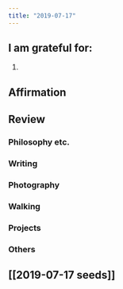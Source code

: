 ```yaml
---
title: "2019-07-17"
---
```

## I am grateful for:
1. 

## Affirmation

## Review
### Philosophy etc.

### Writing

### Photography

### Walking

### Projects

### Others

## [[2019-07-17 seeds]]

